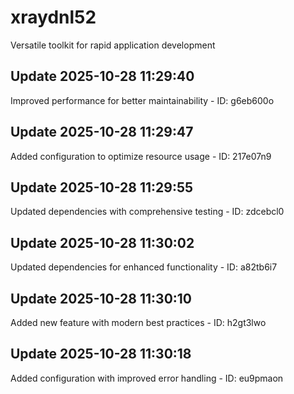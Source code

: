 # xraydnl52
Versatile toolkit for rapid application development

## Update 2025-10-28 11:29:40
Improved performance for better maintainability - ID: g6eb600o


## Update 2025-10-28 11:29:47
Added configuration to optimize resource usage - ID: 217e07n9


## Update 2025-10-28 11:29:55
Updated dependencies with comprehensive testing - ID: zdcebcl0


## Update 2025-10-28 11:30:02
Updated dependencies for enhanced functionality - ID: a82tb6i7


## Update 2025-10-28 11:30:10
Added new feature with modern best practices - ID: h2gt3lwo


## Update 2025-10-28 11:30:18
Added configuration with improved error handling - ID: eu9pmaon

